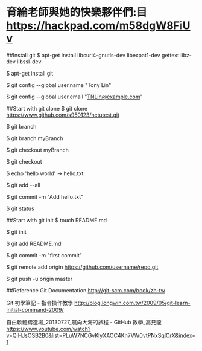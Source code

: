 育綸老師與她的快樂夥伴們:目
https://hackpad.com/m58dgW8FiUv
===============
##Install git
$ apt-get install libcurl4-gnutls-dev libexpat1-dev gettext libz-dev libssl-dev 

$ apt-get install git

$ git config --global user.name "Tony Lin"

$ git config --global user.email "TNLin@example.com"

##Start with git clone
$ git clone https://www.github.com/s950123/nctutest.git

$ git branch				

$ git branch myBranch		

$ git checkout myBranch	

$ git checkout		

$ echo 'hello world' -> hello.txt	

$ git add --all			

$ git commit -m "Add hello.txt"	

$ git status	

##Start with git init
$ touch README.md

$ git init

$ git add README.md

$ git commit -m "first commit"

$ git remote add origin https://github.com/username/repo.git

$ git push -u origin master

##Reference
Git Documentation
http://git-scm.com/book/zh-tw

Git 初學筆記 - 指令操作教學
http://blog.longwin.com.tw/2009/05/git-learn-initial-command-2009/

自由軟體鑄造場_20130727_航向大海的旅程 - GitHub 教學_高見龍
https://www.youtube.com/watch?v=QiHJsOSB2B0&list=PLuW7NCGvKlyXAOC4Kn7VW0vtPNxSqICrX&index=1
